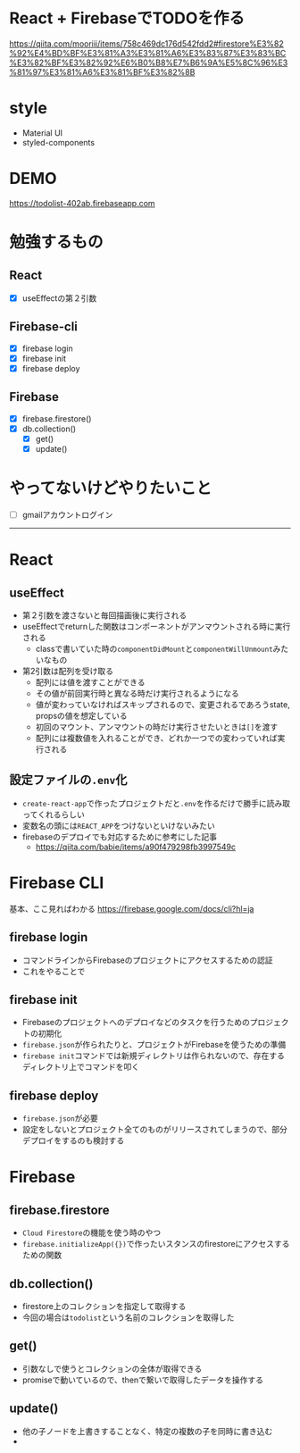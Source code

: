 # React + FirebaseでTODOを作る
https://qiita.com/mooriii/items/758c469dc176d542fdd2#firestore%E3%82%92%E4%BD%BF%E3%81%A3%E3%81%A6%E3%83%87%E3%83%BC%E3%82%BF%E3%82%92%E6%B0%B8%E7%B6%9A%E5%8C%96%E3%81%97%E3%81%A6%E3%81%BF%E3%82%8B

# style
- Material UI
- styled-components

# DEMO
https://todolist-402ab.firebaseapp.com

# 勉強するもの
## React
- [x] useEffectの第２引数

## Firebase-cli
- [x] firebase login
- [x] firebase init
- [x] firebase deploy

## Firebase
- [x] firebase.firestore()
- [x] db.collection()
  - [x] get()
  - [x] update()

# やってないけどやりたいこと
- [ ] gmailアカウントログイン

---

# React
## useEffect
- 第２引数を渡さないと毎回描画後に実行される
- useEffectでreturnした関数はコンポーネントがアンマウントされる時に実行される
  - classで書いていた時の`componentDidMount`と`componentWillUnmount`みたいなもの
- 第2引数は配列を受け取る
  - 配列には値を渡すことができる
  - その値が前回実行時と異なる時だけ実行されるようになる
  - 値が変わっていなければスキップされるので、変更されるであろうstate, propsの値を想定している
  - 初回のマウント、アンマウントの時だけ実行させたいときは`[]`を渡す
  - 配列には複数値を入れることができ、どれか一つでの変わっていれば実行される

## 設定ファイルの`.env`化
- `create-react-app`で作ったプロジェクトだと`.env`を作るだけで勝手に読み取ってくれるらしい
- 変数名の頭には`REACT_APP`をつけないといけないみたい
- firebaseのデプロイでも対応するために参考にした記事
  - https://qiita.com/babie/items/a90f479298fb3997549c

# Firebase CLI
基本、ここ見ればわかる
https://firebase.google.com/docs/cli?hl=ja

## firebase login
- コマンドラインからFirebaseのプロジェクトにアクセスするための認証
- これをやることで

## firebase init
- Firebaseのプロジェクトへのデプロイなどのタスクを行うためのプロジェクトの初期化
- `firebase.json`が作られたりと、プロジェクトがFirebaseを使うための準備
- `firebase init`コマンドでは新規ディレクトリは作られないので、存在するディレクトリ上でコマンドを叩く

## firebase deploy
- `firebase.json`が必要
- 設定をしないとプロジェクト全てのものがリリースされてしまうので、部分デプロイをするのも検討する


# Firebase
## firebase.firestore
- `Cloud Firestore`の機能を使う時のやつ
- `firebase.initializeApp({})`で作ったいスタンスのfirestoreにアクセスするための関数

## db.collection()
- firestore上のコレクションを指定して取得する
- 今回の場合は`todolist`という名前のコレクションを取得した

## get()
- 引数なしで使うとコレクションの全体が取得できる
- promiseで動いているので、thenで繋いで取得したデータを操作する

## update()
- 他の子ノードを上書きすることなく、特定の複数の子を同時に書き込む
- 